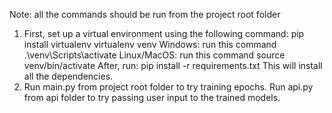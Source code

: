 Note: all the commands should be run from the project root folder
1. First, set up a virtual environment using the following command:
pip install virtualenv
virtualenv venv
Windows: run this command
.\venv\Scripts\activate
Linux/MacOS: run this command
source venv/bin/activate
After, run:
pip install -r requirements.txt
This will install all the dependencies.
2. Run main.py from project root folder to try training epochs.
Run api.py from api folder to try passing user input to the trained models.
